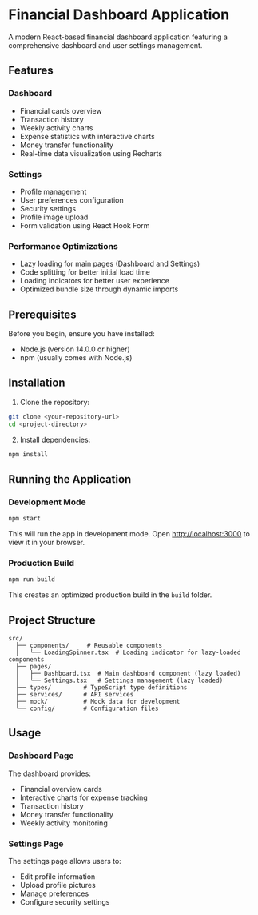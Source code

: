 # Financial Dashboard Application

A modern React-based financial dashboard application featuring a comprehensive dashboard and user settings management.

## Features

### Dashboard

- Financial cards overview
- Transaction history
- Weekly activity charts
- Expense statistics with interactive charts
- Money transfer functionality
- Real-time data visualization using Recharts

### Settings

- Profile management
- User preferences configuration
- Security settings
- Profile image upload
- Form validation using React Hook Form

### Performance Optimizations

- Lazy loading for main pages (Dashboard and Settings)
- Code splitting for better initial load time
- Loading indicators for better user experience
- Optimized bundle size through dynamic imports

## Prerequisites

Before you begin, ensure you have installed:

- Node.js (version 14.0.0 or higher)
- npm (usually comes with Node.js)

## Installation

1. Clone the repository:

```bash
git clone <your-repository-url>
cd <project-directory>
```

2. Install dependencies:

```bash
npm install
```

## Running the Application

### Development Mode

```bash
npm start
```

This will run the app in development mode. Open [http://localhost:3000](http://localhost:3000) to view it in your browser.

### Production Build

```bash
npm run build
```

This creates an optimized production build in the `build` folder.

## Project Structure

```
src/
  ├── components/     # Reusable components
  │   └── LoadingSpinner.tsx  # Loading indicator for lazy-loaded components
  ├── pages/
  │   ├── Dashboard.tsx  # Main dashboard component (lazy loaded)
  │   └── Settings.tsx   # Settings management (lazy loaded)
  ├── types/         # TypeScript type definitions
  ├── services/      # API services
  ├── mock/          # Mock data for development
  └── config/        # Configuration files
```

## Usage

### Dashboard Page

The dashboard provides:

- Financial overview cards
- Interactive charts for expense tracking
- Transaction history
- Money transfer functionality
- Weekly activity monitoring

### Settings Page

The settings page allows users to:

- Edit profile information
- Upload profile pictures
- Manage preferences
- Configure security settings

